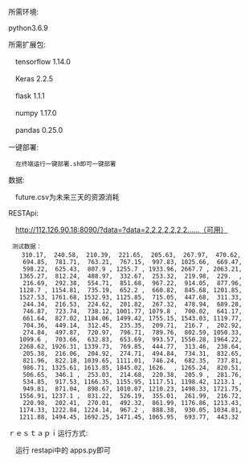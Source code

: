 所需环境:

 python3.6.9

所需扩展包:

　tensorflow                    1.14.0   

　Keras                             2.2.5   

　flask                               1.1.1

　numpy                         1.17.0         

　pandas                            0.25.0

 一键部署:
      
      在终端运行一键部署.sh即可一键部署

数据:

　future.csv为未来三天的资源消耗
 

RESTApi:

　http://112.126.90.18:8090/?data=?data=2,2,2,2,2,2,2......（可用）
 
     测试数据：
     　 310.17,  240.58,  210.39,  221.65,  205.63,  267.97,  470.62,
        694.85,  781.71,  763.21,  767.15,  997.83, 1025.66,  669.47,
        598.22,  625.43,  807.9 , 1255.7 , 1933.96, 2667.7 , 2063.21,
       1365.27,  812.24,  488.97,  332.67,  253.32,  219.98,  229.  ,
        216.69,  292.38,  554.71,  851.68,  967.22,  914.05,  877.96,
       1128.7 , 1154.81,  735.19,  652.2 ,  660.82,  845.68, 1201.85,
       1527.53, 1761.68, 1532.93, 1125.85,  715.05,  447.68,  311.33,
        244.34,  216.53,  224.62,  201.82,  267.32,  478.94,  689.28,
        746.87,  723.74,  738.12, 1001.77, 1079.8 ,  700.02,  641.17,
        661.64,  827.02, 1184.06, 1499.42, 1755.15, 1543.03, 1119.77,
        704.36,  449.14,  312.45,  235.35,  209.71,  216.7 ,  202.92,
        274.84,  497.87,  720.97,  796.71,  789.76,  802.59, 1050.33,
       1099.6 ,  703.66,  632.83,  653.69,  993.57, 1550.28, 1964.22,
       2268.62, 1926.31, 1339.73,  769.85,  444.77,  313.46,  238.64,
        205.38,  216.06,  204.92,  274.71,  494.84,  734.31,  832.65,
        821.96,  822.18, 1039.65, 1111.01,  746.24,  682.35,  737.81,
        986.71, 1325.61, 1613.85, 1845.02, 1626.  , 1265.24,  820.51,
        506.65,  346.1 ,  253.03,  214.68,  220.38,  205.9 ,  281.76,
        534.85,  917.53, 1166.35, 1155.95, 1117.51, 1198.42, 1213.1 ,
        949.81,  871.04,  898.67, 1010.07, 1210.23, 1498.33, 1721.75,
       1556.91, 1237.1 ,  831.22,  526.19,  355.01,  261.99,  216.72,
        220.98,  202.41,  270.01,  492.32,  861.99, 1176.86, 1213.43,
       1174.33, 1222.84, 1224.14,  967.2 ,  888.38,  930.05, 1034.81,
       1211.88, 1494.45, 1692.25, 1471.45, 1065.95,  693.77,  443.32
         

ｒｅｓｔａｐｉ运行方式:

　运行 restapi中的 apps.py即可

